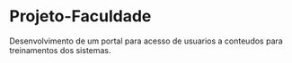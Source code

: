 # Projeto-Faculdade
Desenvolvimento de um portal para acesso de usuarios a conteudos para treinamentos dos sistemas.
